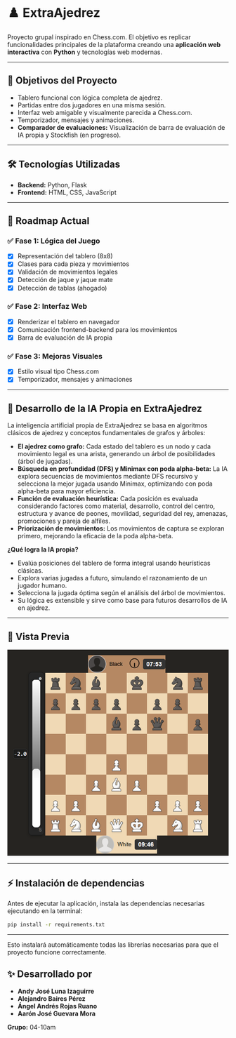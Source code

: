 # ♟️ ExtraAjedrez

Proyecto grupal inspirado en Chess.com. El objetivo es replicar funcionalidades principales de la plataforma creando una **aplicación web interactiva** con **Python** y tecnologías web modernas.

---

## 🚀 Objetivos del Proyecto

- Tablero funcional con lógica completa de ajedrez.
- Partidas entre dos jugadores en una misma sesión.
- Interfaz web amigable y visualmente parecida a Chess.com.
- Temporizador, mensajes y animaciones.
- **Comparador de evaluaciones:** Visualización de barra de evaluación de IA propia y Stockfish (en progreso).

---

## 🛠️ Tecnologías Utilizadas

- **Backend:** Python, Flask
- **Frontend:** HTML, CSS, JavaScript

---

## 📅 Roadmap Actual

### ✅ Fase 1: Lógica del Juego
- [x] Representación del tablero (8x8)
- [x] Clases para cada pieza y movimientos
- [x] Validación de movimientos legales
- [x] Detección de jaque y jaque mate
- [x] Detección de tablas (ahogado)

### ✅ Fase 2: Interfaz Web
- [x] Renderizar el tablero en navegador
- [x] Comunicación frontend-backend para los movimientos
- [x] Barra de evaluación de IA propia

### ✅ Fase 3: Mejoras Visuales
- [x] Estilo visual tipo Chess.com
- [x] Temporizador, mensajes y animaciones

---

## 🤖 Desarrollo de la IA Propia en ExtraAjedrez

La inteligencia artificial propia de ExtraAjedrez se basa en algoritmos clásicos de ajedrez y conceptos fundamentales de grafos y árboles:

- **El ajedrez como grafo:** Cada estado del tablero es un nodo y cada movimiento legal es una arista, generando un árbol de posibilidades (árbol de jugadas).
- **Búsqueda en profundidad (DFS) y Minimax con poda alpha-beta:** La IA explora secuencias de movimientos mediante DFS recursivo y selecciona la mejor jugada usando Minimax, optimizando con poda alpha-beta para mayor eficiencia.
- **Función de evaluación heurística:** Cada posición es evaluada considerando factores como material, desarrollo, control del centro, estructura y avance de peones, movilidad, seguridad del rey, amenazas, promociones y pareja de alfiles.
- **Priorización de movimientos:** Los movimientos de captura se exploran primero, mejorando la eficacia de la poda alpha-beta.

**¿Qué logra la IA propia?**

- Evalúa posiciones del tablero de forma integral usando heurísticas clásicas.
- Explora varias jugadas a futuro, simulando el razonamiento de un jugador humano.
- Selecciona la jugada óptima según el análisis del árbol de movimientos.
- Su lógica es extensible y sirve como base para futuros desarrollos de IA en ajedrez.

---

## 📸 Vista Previa

![Vista previa de ExtraAjedrez](image.png)

---
## ⚡ Instalación de dependencias

Antes de ejecutar la aplicación, instala las dependencias necesarias ejecutando en la terminal:

```sh
pip install -r requirements.txt
```
---
Esto instalará automáticamente todas las librerías necesarias para que el proyecto funcione correctamente.
## ✨ Desarrollado por

- **Andy José Luna Izaguirre**
- **Alejandro Baires Pérez**
- **Ángel Andrés Rojas Ruano**
- **Aarón José Guevara Mora**

**Grupo:** 04-10am
